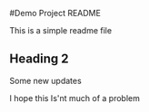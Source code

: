 #Demo Project README

This is a simple readme file

## Heading 2

Some new updates

I hope this Is'nt much of a problem